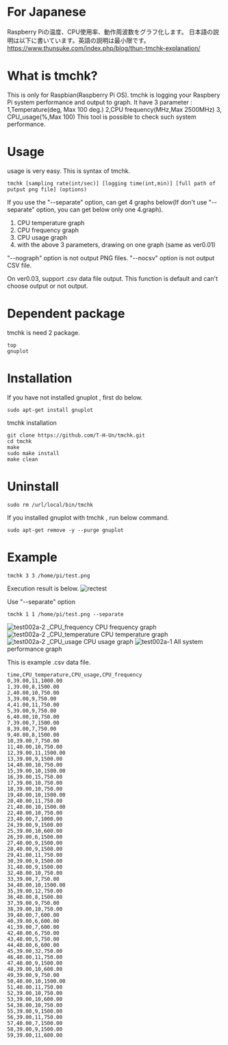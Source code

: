 # For Japanese
Raspberry Piの温度、CPU使用率、動作周波数をグラフ化します。
日本語の説明は以下に書いています。英語の説明は最小限です。
https://www.thunsuke.com/index.php/blog/thun-tmchk-explanation/


# What is tmchk?
This is only for Raspbian(Raspberry Pi OS).
tmchk is logging your Raspbery Pi system performance and output to graph.
It have 3 parameter : 1,Temperature(deg, Max 100 deg.) 2,CPU frequency(MHz,Max 2500MHz) 3, CPU_usage(%,Max 100)
This tool is possible to check such system performance.

# Usage
usage is very easy. This is syntax of tmchk.
```
tmchk [sampling rate(int/sec)] [logging time(int,min)] [full path of putput png file] (options)
```
If you use the "--separate" option, can get 4 graphs below(If don't use "--separate" option, you can get below only one 4.graph).
1. CPU temperature graph
2. CPU frequency graph
3. CPU usage graph
4.  with the above 3 parameters, drawing on one graph (same as ver0.01)

"--nograph" option is not output PNG files.
"--nocsv" option is not output CSV file.

On ver0.03, support .csv data file output.
This function is default and can't choose output or not output.
# Dependent package
tmchk is need 2 package.
```
top
gnuplot
```
# Installation
If you have not installed gnuplot , first do below.
```
sudo apt-get install gnuplot
```
tmchk installation
```
git clone https://github.com/T-H-Un/tmchk.git
cd tmchk
make
sudo make install
make clean
```
# Uninstall
```
sudo rm /url/local/bin/tmchk
```
If you installed gnuplot with tmchk , run below command.
```
sudo apt-get remove -y --purge gnuplot
```

# Example 
```
tmchk 3 3 /home/pi/test.png
```
Execution result is below.
![rectest](https://user-images.githubusercontent.com/39953146/88944630-f04b1a00-d2c7-11ea-9461-be4a8b2fb425.png)

Use "--separate" option
```
tmchk 1 1 /home/pi/test.png --separate
```
![test002a-2 _CPU_frequency](https://user-images.githubusercontent.com/39953146/90794248-88787400-e347-11ea-8fb6-468bbe67fa7a.png)
CPU frequency graph
![test002a-2 _CPU_temperature](https://user-images.githubusercontent.com/39953146/90794253-89110a80-e347-11ea-8c3b-ef052b98be61.png)
CPU temperature graph
![test002a-2 _CPU_usage](https://user-images.githubusercontent.com/39953146/90794254-89a9a100-e347-11ea-8b3b-d40492b5d4fc.png)
CPU usage graph
![test002a-1](https://user-images.githubusercontent.com/39953146/90794258-89a9a100-e347-11ea-980c-4dfe2d356bae.png)
All system performance graph

This is example .csv data file.
```
time,CPU_temperature,CPU_usage,CPU_frequency
0,39.00,11,1000.00
1,39.00,8,1500.00
2,40.00,10,750.00
3,39.00,9,750.00
4,41.00,11,750.00
5,39.00,9,750.00
6,40.00,10,750.00
7,39.00,7,1500.00
8,39.00,7,750.00
9,40.00,8,1500.00
10,39.00,7,750.00
11,40.00,10,750.00
12,39.00,11,1500.00
13,39.00,9,1500.00
14,40.00,10,750.00
15,39.00,10,1500.00
16,39.00,15,750.00
17,39.00,10,750.00
18,39.00,10,750.00
19,40.00,10,1500.00
20,40.00,11,750.00
21,40.00,10,1500.00
22,40.00,10,750.00
23,40.00,7,1000.00
24,39.00,9,1500.00
25,39.00,10,600.00
26,39.00,6,1500.00
27,40.00,9,1500.00
28,40.00,9,1500.00
29,41.00,11,750.00
30,39.00,9,1500.00
31,40.00,9,1500.00
32,40.00,10,750.00
33,39.00,7,750.00
34,40.00,10,1500.00
35,39.00,12,750.00
36,40.00,8,1500.00
37,39.00,9,750.00
38,39.00,10,750.00
39,40.00,7,600.00
40,39.00,6,600.00
41,39.00,7,600.00
42,40.00,6,750.00
43,40.00,5,750.00
44,40.00,6,600.00
45,39.00,32,750.00
46,40.00,11,750.00
47,40.00,9,1500.00
48,39.00,10,600.00
49,39.00,9,750.00
50,40.00,10,1500.00
51,40.00,11,750.00
52,39.00,10,750.00
53,39.00,10,600.00
54,38.00,10,750.00
55,39.00,9,1500.00
56,39.00,11,750.00
57,40.00,7,1500.00
58,39.00,9,1500.00
59,39.00,11,600.00
```

